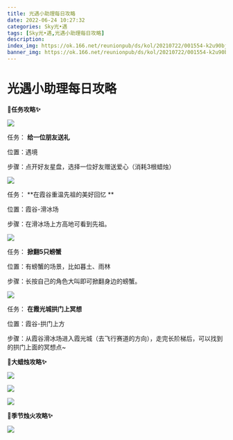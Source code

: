 ```yaml
---
title: 光遇小助理每日攻略
date: 2022-06-24 10:27:32
categories: Sky光•遇
tags: [Sky光•遇,光遇小助理每日攻略]
description: 
index_img: https://ok.166.net/reunionpub/ds/kol/20210722/001554-k2u90bj7ay.png?imageView&thumbnail=600x0&type=jpg
banner_img: https://ok.166.net/reunionpub/ds/kol/20210722/001554-k2u90bj7ay.png?imageView&thumbnail=600x0&type=jpg
---
```

# 光遇小助理每日攻略
**🎉任务攻略✨**

![](https://ok.166.net/reunionpub/ds/kol/20220624/005328-nd6f0btq3r.png)

任务： **给一位朋友送礼**

位置：遇境

步骤：点开好友星盘，选择一位好友赠送爱心（消耗3根蜡烛）

![](https://ok.166.net/reunionpub/ds/kol/20220624/005358-5q6ydowl4c.png)

任务： **在霞谷重温先祖的美好回忆  **

位置：霞谷-滑冰场

步骤：在滑冰场上方高地可看到先祖。

![](https://ok.166.net/reunionpub/ds/kol/20220624/005418-mae7c91wv8.png)

任务： **掀翻5只螃蟹**

位置：有螃蟹的场景，比如暮土、雨林

步骤：长按自己的角色大叫即可掀翻身边的螃蟹。

![](https://ok.166.net/reunionpub/ds/kol/20220624/005434-mo6latkydj.png)

任务： **在霞光城拱门上冥想**

位置：霞谷-拱门上方

步骤：从霞谷滑冰场进入霞光城（去飞行赛道的方向），走完长阶梯后，可以找到的拱门上面的冥想点~

 **🎉大蜡烛攻略✨**

![](https://ok.166.net/reunionpub/ds/kol/20220624/005524-7g689kodup.png)

![](https://ok.166.net/reunionpub/ds/kol/20220624/005719-r69dnufeks.png)

![](https://ok.166.net/reunionpub/ds/kol/20220624/005808-fthm49z21g.png)

  

 **🎉季节烛火攻略✨**

![](https://ok.166.net/reunionpub/ds/kol/20220624/005817-j67lqp9t5f.png)

  

  


